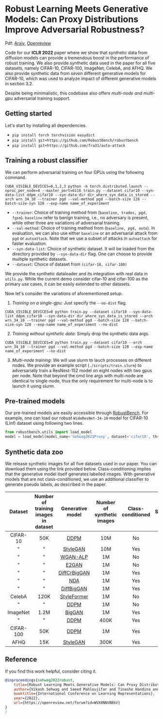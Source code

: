 # Robust Learning Meets Generative Models: Can Proxy Distributions Improve Adversarial Robustness? 

Pdf: [Arxiv](https://arxiv.org/abs/2104.09425), [Openreview](https://openreview.net/forum?id=WVX0NNVBBkV&noteId=05ntgCksbhL)


Code for our **ICLR 2022** paper where we show that synthetic data from diffusion models can provide a tremendous boost in the performance of robust training. We also provide synthetic data used in the paper for all five datasets, namely CIFAR-10, CIFAR-100, ImageNet, CelebA, and AFHQ. We also provide synthetic data from *seven* different generative models for CIFAR-10, which was used to analyze impact of different generative models in section 3.2. 

Despite being minimalistic, this codebase also offers *multi-node and multi-gpu* adversarial training support.  


## Getting started

Let's start by installing all dependencies. 

* `pip install torch torchvision easydict`
* `pip install git+https://github.com/RobustBench/robustbench`
* `pip install git+https://github.com/fra31/auto-attack`



## Training a robust classifier

We can perform adversarial training on four GPUs using the following command.

`CUDA_VISIBLE_DEVICES=0,1,2,3 python -m torch.distributed.launch --nproc_per_node=4 --master_port=6116 train.py --dataset cifar10 --syn-data-list ddpm_cifar10 --syn-data-dir dir_where_syn_data_is_stored --arch wrn_34_10 --trainer pgd --val-method pgd --batch-size 128 --batch-size-syn 128 --exp-name name_of_experiment`

* `--trainer`: Choice of training method from (`baseline, trades, pgd, fgsm`). `baseline` refer to benign training, i.e., no adversary is present, while other three are variations of adversarial training. 
* `--val-method`: Choice of training method from (`baseline, pgd, auto`). In evaluation, we can also use either `baseline` or an adversarial attack from `pgd` or `autoattack`. Note that we use a subset of attacks in `autoattack` for faster evaluation. 
* `--syn-data-list`: Choice of synthetic dataset. It will be loaded from the directory provided by `--syn-data-dir` flag. One can choose to provide multiple synthetic datasets.  
* `--dataset`: Choice of dataset from `(cifar-10, cifar-100)`

We provide the synthetic dataloader and its integration with real data in `utils.py`. While the current demo consider cifar-10 and cifar-100 as the primary use cases, it can be easily extended to other datasets. 


Now let's consider the variations of aforementioned setup. 

1. *Training on a single-gpu*: Just specify the `--no-dist` flag. 

`CUDA_VISIBLE_DEVICES=0 python train.py --dataset cifar10 --syn-data-list ddpm_cifar10 --syn-data-dir dir_where_syn_data_is_stored --arch wrn_34_10 --trainer pgd --val-method pgd --batch-size 128 --batch-size-syn 128 --exp-name name_of_experiment --no-dist`

2. *Training without synthetic data*: Simply drop the synthetic data args. 

`CUDA_VISIBLE_DEVICES=0 python train.py --dataset cifar10 --arch wrn_34_10 --trainer pgd --val-method pgd --batch-size 128 --exp-name name_of_experiment --no-dist`

3. *Multi-node training*: We will use slurm to lauch processes on different nodes. We provide an example script (`./scripts/train.slurm`) to adversarially train a ResNest-152 model on eight nodes with two gpus per node. Note that beyond the cmd line args with multi-node are identical to single-node, thus the only requirement for multi-node is to launch it using slurm. 

## Pre-trained models
Our pre-trained models are easily accessible through [RobustBench](https://robustbench.github.io/). For example, one can load our robust `WideResNet-34-10` model for CIFAR-10 (Linf) dataset using following two lines.

```python
from robustbench.utils import load_model
model = load_model(model_name='Sehwag2021Proxy', dataset='cifar10', threat_model='Linf')
```

## Synthetic data zoo

We release synthetic images for all five datasets used in our paper. You can download them using the link provided below. Class-conditioning implies that the generative model itself generates labelled images. With generative models that are not class-conditioned, we use an additional classifier to generate pseudo labels, as described in the paper.  


|  Dataset  	| Number of training images in dataset 	| Generative model 	| Number of synthetic images  	| Class-conditioned 	| Samples	|
|:---------:	|:-------------------------------------:	|:----------------:	|:----------------------------:	|:-----------------:	|:-----------------:	|
|  CIFAR-10 	|                  50K                  	|    [DDPM](https://arxiv.org/abs/2006.11239)   	|              10M             	|       No       	|       [Link](https://drive.google.com/drive/folders/1xEJFc3OfXnClkm5-zLExiov1jUsnlaRK?usp=sharing)       	|
|        "   	|                "                       	|     [StyleGAN](https://github.com/NVlabs/stylegan2-ada)     	|              10M             	|       Yes       	|       [Link](https://drive.google.com/file/d/1HvOBP7mmDImGudzjTinMzB-R3dVFGLr9/view?usp=sharing)       	|
|        "   	|               "                        	|     [WGAN-ALP](https://arxiv.org/pdf/1907.05681v3.pdf)     	|              1M              	|       No       	|       [Link](https://drive.google.com/file/d/183khLDL1xMdNetsHxEmICNRhJrsbsbVV/view?usp=sharing)       	|
|          " 	|               "                       	|       [E2GAN](https://arxiv.org/abs/2007.09180)      	|              1M              	|       No       	|       [Link](https://drive.google.com/file/d/1v9KBwmmmyz0SW378iZKCIdWik3Q5-lUj/view?usp=sharing)       	|
|          " 	|              "                         	|   [DiffCrBigGAN](https://arxiv.org/abs/2006.10738)   	|              1M              	|       Yes       	|       [Link](https://drive.google.com/file/d/1wxMkuSfC4IdX4Ay2LUSWC0TK1Vcyv6Nk/view?usp=sharing)       	|
|         "  	|                "                       	|        [NDA](https://arxiv.org/abs/2102.05113)       	|              1M              	|       Yes       	|       [Link](https://drive.google.com/file/d/1Iom7SBTZhF6NyHsy-VrkIgUcBynXp3PJ/view?usp=sharing)       	|
|         "  	|              "                         	|    [DiffBigGAN](https://arxiv.org/abs/2006.10738)    	|              1M              	|       Yes       	|       [Link](https://drive.google.com/file/d/1TfLhVYqQW8HqK5t9CF70Yghe2HJ2mvbh/view?usp=sharing)       	|
|   CelebA  	|           120K                            	|    [StyleFormer](https://arxiv.org/abs/2106.07023v2)   	|              1M              	|       No       	|       [Link](https://drive.google.com/file/d/1qUp0ZradTDCfxuJkwRuWLk1LhyKQXvmb/view?usp=sharing)       	|
|      "     	|             "                          	|       [DDPM](https://arxiv.org/abs/2102.09672)       	|              1M              	|       No       	|       [Link](https://drive.google.com/file/d/1st02bZMziKcWl05XVyvS9TTIaNtuDxdb/view?usp=sharing)       	|
|  ImageNet 	|                  1.2M                 	|      [BigGAN](https://arxiv.org/abs/1809.11096v2)      	|              1M              	|       Yes       	|       [Link](https://drive.google.com/file/d/1gwFgkDRRfWgn6ylWXfYDZnTbaz2Ur3wz/view?usp=sharing)       	|
|       "    	|              "                         	|       [DDPM](https://arxiv.org/abs/2102.09672)       	|             400K             	|       Yes       	|       [Link](https://drive.google.com/file/d/1_IuH36YmeHiNc0WMXqw0ZvqKaOiX5I2G/view?usp=sharing)       	|
| CIFAR-100 	|                  50K                  	|       [DDPM](https://arxiv.org/abs/2006.11239)       	|              1M              	|       Yes       	|       [Link](https://drive.google.com/file/d/1k20VkxXCxIR7dKPjud3YrmH7svQuuUZo/view?usp=sharing)       	|
|    AFHQ   	|            15K                           	|     [StyleGAN](https://arxiv.org/abs/2006.06676)     	|           300K                   	|       Yes       	|       [Link](https://drive.google.com/file/d/15-q79b4Gga6dQbjvh3xSQYx8WA3X3cZM/view?usp=sharing)       	|



## Reference
If you find this work helpful, consider citing it. 

```bibtex
@inproceedings{sehwag2022robust,
    title={Robust Learning Meets Generative Models: Can Proxy Distributions Improve Adversarial Robustness?},
    author={Vikash Sehwag and Saeed Mahloujifar and Tinashe Handina and Sihui Dai and Chong Xiang and Mung Chiang and Prateek Mittal},
    booktitle={International Conference on Learning Representations},
    year={2022},
    url={https://openreview.net/forum?id=WVX0NNVBBkV}
}
}
```